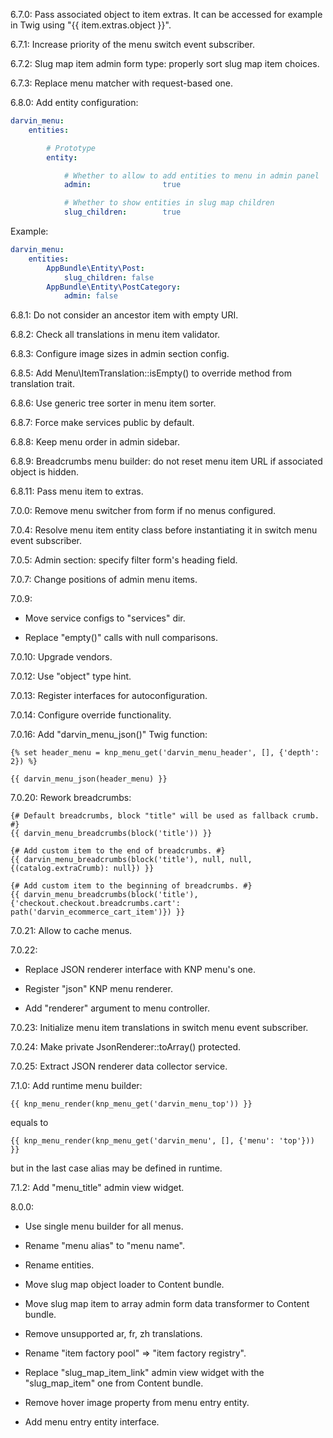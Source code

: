 6.7.0: Pass associated object to item extras. It can be accessed for example in Twig using "{{ item.extras.object }}".

6.7.1: Increase priority of the menu switch event subscriber.

6.7.2: Slug map item admin form type: properly sort slug map item choices.

6.7.3: Replace menu matcher with request-based one.

6.8.0: Add entity configuration:

```yaml
darvin_menu:
    entities:

        # Prototype
        entity:

            # Whether to allow to add entities to menu in admin panel
            admin:                true

            # Whether to show entities in slug map children
            slug_children:        true
```

Example:

```yaml
darvin_menu:
    entities:
        AppBundle\Entity\Post:
            slug_children: false
        AppBundle\Entity\PostCategory:
            admin: false
```

6.8.1: Do not consider an ancestor item with empty URI.

6.8.2: Check all translations in menu item validator.

6.8.3: Configure image sizes in admin section config.

6.8.5: Add Menu\ItemTranslation::isEmpty() to override method from translation trait.

6.8.6: Use generic tree sorter in menu item sorter.

6.8.7: Force make services public by default.

6.8.8: Keep menu order in admin sidebar.

6.8.9: Breadcrumbs menu builder: do not reset menu item URL if associated object is hidden.

6.8.11: Pass menu item to extras.

7.0.0: Remove menu switcher from form if no menus configured.

7.0.4: Resolve menu item entity class before instantiating it in switch menu event subscriber.

7.0.5: Admin section: specify filter form's heading field.

7.0.7: Change positions of admin menu items.

7.0.9:

- Move service configs to "services" dir.

- Replace "empty()" calls with null comparisons.

7.0.10: Upgrade vendors.

7.0.12: Use "object" type hint.

7.0.13: Register interfaces for autoconfiguration.

7.0.14: Configure override functionality.

7.0.16: Add "darvin_menu_json()" Twig function:

```twig
{% set header_menu = knp_menu_get('darvin_menu_header', [], {'depth': 2}) %}

{{ darvin_menu_json(header_menu) }}
```

7.0.20: Rework breadcrumbs:

```twig
{# Default breadcrumbs, block "title" will be used as fallback crumb. #}
{{ darvin_menu_breadcrumbs(block('title')) }}

{# Add custom item to the end of breadcrumbs. #}
{{ darvin_menu_breadcrumbs(block('title'), null, null, {(catalog.extraCrumb): null}) }}

{# Add custom item to the beginning of breadcrumbs. #}
{{ darvin_menu_breadcrumbs(block('title'), {'checkout.checkout.breadcrumbs.cart': path('darvin_ecommerce_cart_item')}) }}
```

7.0.21: Allow to cache menus.

7.0.22:
 
- Replace JSON renderer interface with KNP menu's one.

- Register "json" KNP menu renderer.

- Add "renderer" argument to menu controller.

7.0.23: Initialize menu item translations in switch menu event subscriber.

7.0.24: Make private JsonRenderer::toArray() protected.

7.0.25: Extract JSON renderer data collector service.

7.1.0: Add runtime menu builder:

```twig
{{ knp_menu_render(knp_menu_get('darvin_menu_top')) }}
```

equals to

```twig
{{ knp_menu_render(knp_menu_get('darvin_menu', [], {'menu': 'top'})) }}
```

but in the last case alias may be defined in runtime.

7.1.2: Add "menu_title" admin view widget.

8.0.0:

- Use single menu builder for all menus.

- Rename "menu alias" to "menu name".

- Rename entities.

- Move slug map object loader to Content bundle.

- Move slug map item to array admin form data transformer to Content bundle.

- Remove unsupported ar, fr, zh translations.

- Rename "item factory pool" => "item factory registry".

- Replace "slug_map_item_link" admin view widget with the "slug_map_item" one from Content bundle.

- Remove hover image property from menu entry entity.

- Add menu entry entity interface.
